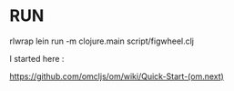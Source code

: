RUN
===

rlwrap lein run -m clojure.main script/figwheel.clj


I started here :

https://github.com/omcljs/om/wiki/Quick-Start-(om.next)

